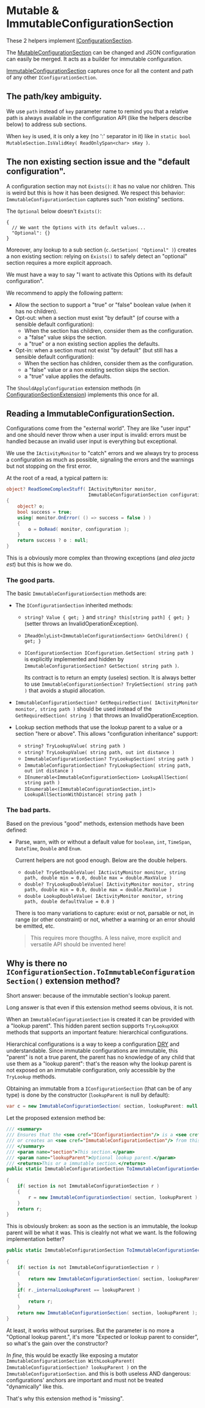# Mutable & ImmutableConfigurationSection

These 2 helpers implement [IConfigurationSection](https://learn.microsoft.com/fr-fr/dotnet/api/microsoft.extensions.configuration.iconfigurationsection).

The [MutableConfigurationSection](MutableConfigurationSection.cs) can be changed and JSON configuration can easily
be merged. It acts as a builder for immutable configuration.

[ImmutableConfigurationSection](ImmutableConfigurationSection.cs) captures once for all the content and path of any
other `IConfigurationSection`.

## The path/key ambiguity.
We use `path` instead of `key` parameter name to remind you that a relative path
is always available in the configuration API (like the helpers describe below) to address sub sections.

When `key` is used, it is only a key (no ':' separator in it) like in
`static bool MutableSection.IsValidKey( ReadOnlySpan<char> sKey )`.

## The non existing section issue and the "default configuration".
A configuration section may not `Exists()`: it has no value nor children.
This is weird but this is how it has been designed. We respect this behavior:
`ImmutableConfigurationSection` captures such "non existing" sections.

The `Optional` below doesn't `Exists()`:
```jsonc
{
  // We want the Options with its default values...
  "Optional": {}
}
```
Moreover, any lookup to a sub section (`c.GetSetion( "Optional" )`) creates a non existing section:
relying on `Exists()` to safely detect an "optional" section requires a more explicit approach.

We must have a way to say "I want to activate this Options with its default configuration".

We recommend to apply the following pattern:
- Allow the section to support a "true" or "false" boolean value (when it has no children).
- Opt-out: when a section must exist "by default" (of course with a sensible default configuration):
  - When the section has children, consider them as the configuration.
  - a "false" value skips the section.
  - a "true" or a non existing section applies the defaults.
- Opt-in: when a section must not exist "by default" (but still has a sensible default configuration):
  - When the section has children, consider them as the configuration.
  - a "false" value or a non existing section skips the section.
  - a "true" value applies the defaults.

The `ShouldApplyConfiguration` extension methods (in [ConfigurationSectionExtension](ConfigurationSectionExtension.cs))
implements this once for all.

## Reading a ImmutableConfigurationSection.

Configurations come from the "external world". They are like "user input" and one should never
throw when a user input is invalid: errors must be handled because an invalid user input is
everything but exceptional.

We use the `IActivityMonitor` to "catch" errors and we always try to process a configuration
as much as possible, signaling the errors and the warnings but not stopping on the first error.

At the root of a read, a typical pattern is:

```csharp
object? ReadSomeComplexStuff( IActivityMonitor monitor,
                              ImmutableConfigurationSection configuration )
{
    object? o;
    bool success = true;
    using( monitor.OnError( () => success = false ) )
    {
        o = DoRead( monitor, configuration );
    }
    return success ? o : null;
}
```
This is a obviously more complex than throwing exceptions (and _alea jacta est_) but this is
how we do.

### The good parts.
The basic `ImmutableConfigurationSection` methods are:
- The `IConfigurationSection` inherited methods:
  - `string? Value { get; }` and `string? this[string path] { get; }` (setter throws
    an InvalidOperationException).
  - `IReadOnlyList<ImmutableConfigurationSection> GetChildren() { get; }`
  - `IConfigurationSection IConfiguration.GetSection( string path )` is explicitly implemented and hidden by
    `ImmutableConfigurationSection? GetSection( string path )`.

    Its contract is to return an empty (useles) section. It is always better to use
    `ImmutableConfigurationSection? TryGetSection( string path )` that avoids a stupid allocation.

 - `ImmutableConfigurationSection? GetRequiredSection( IActivityMonitor monitor, string path )`
   should be used instead of the `GetRequiredSection( string )` that throws an
   InvalidOperationException.
  
- Lookup section methods that use the lookup parent to a value or a section "here or above". This allows
  "configuration inheritance" support:
  - `string? TryLookupValue( string path )`  
  - `string? TryLookupValue( string path, out int distance )`
  - `ImmutableConfigurationSection? TryLookupSection( string path )` 
  - `ImmutableConfigurationSection? TryLookupSection( string path, out int distance )`
  - `IEnumerable<ImmutableConfigurationSection> LookupAllSection( string path )` 
  - `IEnumerable<(ImmutableConfigurationSection,int)> LookupAllSectionWithDistance( string path )` 

### The bad parts.

Based on the previous "good" methods, extension methods have been defined:

- Parse, warn, with or without a default value for `boolean`, `int`, `TimeSpan`,
  `DateTime`, `Double` and `Enum`.

  Current helpers are not good enough. Below are the double helpers.
    - `double? TryGetDoubleValue( IActivityMonitor monitor, string path, double min = 0.0, double max = double.MaxValue )`
    - `double? TryLookupDoubleValue( IActivityMonitor monitor, string path, double min = 0.0, double max = double.MaxValue )` 
    - `double LookupDoubleValue( IActivityMonitor monitor, string path, double defaultValue = 0.0 )`

    There is too many variations to capture: exist or not, parsable or not, in range (or other constraint) or
    not, whether a warning or an error should be emitted, etc.

    > This requires more thougths. A less naïve, more explicit and versatile API should be invented
      here!

## Why is there no `IConfigurationSection.ToImmutableConfigurationSection()` extension method?
Short answer: because of the immutable section's lookup parent.

Long answer is that even if this extension method seems obvious, it is not.

When an `ImmutableConfigurationSection` is created it can be provided with a "lookup parent". This hidden parent
section supports `TryLookupXXX` methods that supports an important feature: hierarchical configurations.

Hierarchical configurations is a way to keep a configuration [DRY](https://en.wikipedia.org/wiki/Don%27t_repeat_yourself) and understandable.
Since immutable configurations are immutable, this "parent" is not a true parent, the parent has no knowledge of
any child that use them as a "lookup parent": that's the reason why the lookup parent is not exposed on an immutable
configuration, only accessible by the `TryLookup` methods.

Obtaining an immutable from a `IConfigurationSection` (that can be of any type) is done by the constructor
(`lookupParent` is null by default):
```csharp
var c = new ImmutableConfigurationSection( section, lookupParent: null );
```

Let the proposed extension method be:
```csharp
/// <summary>
/// Ensures that the <see cref="IConfigurationSection"/> is a <see cref="ImmutableConfigurationSection"/>
/// or creates an <see cref="ImmutableConfigurationSection"/> from this section.
/// </summary>
/// <param name="section">This section.</param>
/// <param name="lookupParent">Optional lookup parent.</param>
/// <returns>This or a immutable section.</returns>
public static ImmutableConfigurationSection ToImmutableConfigurationSection( this IConfigurationSection section,
                                                                             ImmutableConfigurationSection? lookupParent = null )
{
    if( section is not ImmutableConfigurationSection r )
    {
        r = new ImmutableConfigurationSection( section, lookupParent );
    }
    return r;
}
```
This is obviously broken: as soon as the section is an immutable, the lookup parent will be what it was. This is
clealrly not what we want. Is the following implementation better?
```csharp
public static ImmutableConfigurationSection ToImmutableConfigurationSection( this IConfigurationSection section,
                                                                             ImmutableConfigurationSection? lookupParent = null )
{
    if( section is not ImmutableConfigurationSection r )
    {
        return new ImmutableConfigurationSection( section, lookupParent );
    }
    if( r._internalLookupParent == lookupParent )
    {
        return r;
    }
    return new ImmutableConfigurationSection( section, lookupParent );
}
```
At least, it works without surprises. But the parameter is no more a "Optional lookup parent.", it's more
"Expected or lookup parent to consider", so what's the gain over the constructor?

_In fine_, this would be exactly like exposing a mutator 
`ImmutableConfigurationSection WithLookupParent( ImmutableConfigurationSection? lookupParent )` on the `ImmutableConfigurationSection`.
and this is both useless AND dangerous: configurations' anchors are important and must not be treated "dynamically" like this.

That's why this extension method is "missing".


